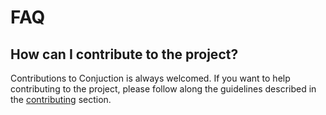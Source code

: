 # FAQ

## How can I contribute to the project?
Contributions to Conjuction is always welcomed. If you want to help contributing to the project, please follow along the guidelines described in the [contributing](https://github.com/soen/Conjunction/blob/master/CONTRIBUTING.md) section.